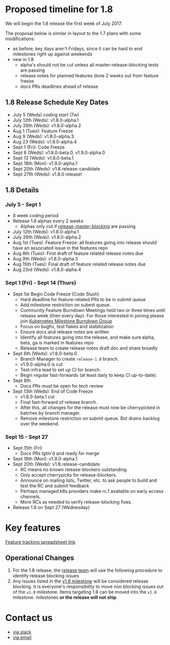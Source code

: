 # Proposed timeline for 1.8
We will begin the 1.8 release the first week of July 2017.

The proposal below is similar in layout to the 1.7 plans with some
modifications:
- as before, key days aren't Fridays, since it can be hard to end milestones right up against weekends
- new in 1.8
  * alpha's should not be cut unless all master-release-blocking tests are passing
  * release notes for planned features done 2 weeks out from feature freeze
  * docs PRs deadlines ahead of release

## 1.8 Release Schedule Key Dates
- July 5 (Weds) coding start (7w)
- July 12th (Weds): v1.8.0-alpha.1
- July 26th (Weds): v1.8.0-alpha.2
- Aug 1 (Tues): Feature Freeze
- Aug 9 (Weds): v1.8.0-alpha.3
- Aug 23 (Weds): v1.8.0-alpha.4
- Sept 1 (Fri): Code Freeze 
- Sept 6 (Weds): v1.8.0-beta.0, v1.9.0-alpha.0
- Sept 13 (Weds): v1.8.0-beta.1
- Sept 18th (Mon): v1.9.0-alpha.1
- Sept 20th (Weds): v1.8.release-candidate
- Sept 27th (Weds):  v1.8.0 release!

## 1.8 Details

### July 5 - Sept 1
- 8 week coding period
- Release 1.8 alphas every 2 weeks
  - Alphas only cut if [release-master-blocking](https://testgrid.k8s.io/release-master-blocking) are passing
- July 12th (Weds): v1.8.0-alpha.1
- July 26th (Weds): v1.8.0-alpha.2
- Aug 1st (Tues): Feature Freeze: all features going into release should
  have an associated issue in the features repo
- Aug 8th (Tues): First draft of feature related release notes due
- Aug 9th (Weds): v1.8.0-alpha.3
- Aug 15th (Tues): Final draft of feature related release notes due
- Aug 23rd (Weds): v1.8.0-alpha.4

### Sept 1 (Fri) - Sept 14 (Thurs)
- Sept 1st Begin Code Freeze (Code Slush)
  * Hard deadline for feature-related PRs to be in submit queue
  * Add milestone restriction on submit queue.
  * Community Feature Burndown Meetings held two or three times until release week (then every day). For those interested in joining please join [Kubernetes Milestone Burndown Group](https://groups.google.com/forum/#!forum/kubernetes-milestone-burndown)
  * Focus on bugfix, test flakes and stabilization
  * Ensure docs and release notes are written
  * Identify all features going into the release, and make sure alpha, beta, ga is marked in features repo
  * Release team to create release notes draft doc and share broadly
- Sept 6th (Weds): v1.8.0-beta.0
  * Branch Manager to create `release-1.8` branch.
  * v1.9.0-alpha.0 is cut
  * Test-infra lead to set up CI for branch.
  * Begin regular fast-forwards (at least daily to keep CI up-to-date).
- Sept 8th
  * Docs PRs must be open for tech review
- Sept 13th (Weds): End of Code Freeze
  * v1.8.0-beta.1 cut
  * Final fast-forward of release branch.
  * After this, all changes for the release must now be cherrypicked in batches by branch
  manager.
  * Remove milestone restriction on submit queue. Bot drains backlog over the
  weekend.

### Sept 15 - Sept 27
- Sept 15th (Fri)
  * Docs PRs lgtm'd and ready for merge
- Sept 18th (Mon): v1.9.0-alpha.1
- Sept 20th (Weds): v1.8.release-candidate
  * RC means no known release-blockers outstanding.
  * Only accept cherrypicks for release-blockers.
  * Announce on mailing lists, Twitter, etc. to ask people to build and test the RC and submit feedback
  * Perhaps managed k8s providers make rc.1 available on early access channels.
  * More RCs as needed to verify release-blocking fixes.
- Release 1.8 on Sept 27 (Wednesday)


# Key features
[Feature tracking spreadsheet
link](https://docs.google.com/spreadsheets/d/1AFksRDgAt6BGA3OjRNIiO3IyKmA-GU7CXaxbihy48ns/edit#gid=0)

## Operational Changes 
1. For the 1.8 release, the [release team](release_team.md)
  will use the following procedure to identify release blocking issues
  1. Any issues listed in the [v1.8 milestone](https://github.com/kubernetes/kubernetes/issues?utf8=%E2%9C%93&q=is%3Aissue%20is%3Aopen%20milestone%3Av1.8)
     will be considered release blocking. It is everyone's responsibility to move non blocking issues out of the `v1.8` milestone. Items targeting 1.8 can be moved into the `v1.8` milestone.
     milestones **or the release will not ship**

# Contact us
- [via slack](https://kubernetes.slack.com/messages/sig-release/)
- [via email](mailto:kubernetes-release@googlegroups.com)
